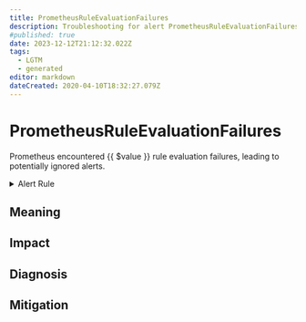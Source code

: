 ```yaml
---
title: PrometheusRuleEvaluationFailures
description: Troubleshooting for alert PrometheusRuleEvaluationFailures
#published: true
date: 2023-12-12T21:12:32.022Z
tags: 
  - LGTM
  - generated
editor: markdown
dateCreated: 2020-04-10T18:32:27.079Z
---
```


# PrometheusRuleEvaluationFailures

Prometheus encountered {{ $value }} rule evaluation failures, leading to potentially ignored alerts.

<details>
  <summary>Alert Rule</summary>

{{% rule "prometheus-self-monitoring/prometheus-self-monitoring-internal.yml" "PrometheusRuleEvaluationFailures" %}}

{{% comment %}}

```yaml
alert: PrometheusRuleEvaluationFailures
expr: increase(prometheus_rule_evaluation_failures_total[3m]) > 0
for: 0m
labels:
    severity: critical
annotations:
    summary: Prometheus rule evaluation failures (instance {{ $labels.instance }})
    description: |-
        Prometheus encountered {{ $value }} rule evaluation failures, leading to potentially ignored alerts.
          VALUE = {{ $value }}
          LABELS = {{ $labels }}
    runbook: https://github.com/srerun/prometheus-alerts/blob/main/content/runbooks/prometheus-self-monitoring-internal/PrometheusRuleEvaluationFailures.md

```

{{% /comment %}}

</details>


## Meaning
[//]: # "Short paragraph that explains what the alert means"


## Impact
[//]: # "What could / will happen if the alert is not addressed"



## Diagnosis
[//]: # "Steps to take to identify the cause of the problem"



## Mitigation
[//]: # "The steps necessary to resolve the alert"
